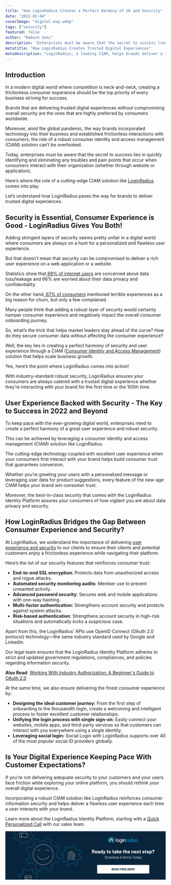 ```yaml
---
title: "How LoginRadius Creates a Perfect Harmony of UX and Security"
date: "2022-02-04"
coverImage: "digital-exp.webp"
tags: ["security"]
featured: false
author: "Rakesh Soni"
description: "Enterprises must be aware that the secret to success lies in quickly identifying and eliminating any troubles and pain points that occur when consumers interact with their organization. A robust CIAM like LoginRadius helps eliminate security and user experience challenges like a breeze."
metatitle: "How LoginRadius Creates Trusted Digital Experiences"
metadescription: "LoginRadius, a leading CIAM, helps brands deliver a flawless and secure user experience through its cutting-edge technology. Read on to know more."
---
```


## Introduction

In a modern digital world where competition is neck-and-neck, creating a frictionless consumer experience should be the top priority of every business striving for success.

Brands that are delivering trusted digital experiences without compromising overall security are the ones that are highly preferred by consumers worldwide. 

Moreover, amid the global pandemic, the way brands incorporated technology into their business and established frictionless interactions with consumers, the role of a robust consumer identity and access management (CIAM) solution can’t be overlooked. 

Today, enterprises must be aware that the secret to success lies in quickly identifying and eliminating any troubles and pain points that occur when consumers interact with their organization (whether through website or application).

Here’s where the role of a cutting-edge CIAM solution like [LoginRadius](https://www.loginradius.com/) comes into play. 

Let’s understand how LoginRadius paves the way for brands to deliver trusted digital experiences. 


## Security is Essential, Consumer Experience is Good - LoginRadius Gives You Both! 

Adding stringent layers of security seems pretty unfair in a digital world where consumers are always on a hunt for a personalized and flawless user experience.

But that doesn’t mean that security can be compromised to deliver a rich user experience on a web application or a website.

Statistics show that[ 69% of internet users](https://www.statista.com/statistics/1172265/biggest-cloud-security-concerns-in-2020/) are concerned about data loss/leakage and 66% are worried about their data privacy and confidentiality.

On the other hand,[ 67% of consumers](https://www.huffpost.com/entry/50-important-customer-exp_b_8295772?ec_carp=6823990201176436044) mentioned terrible experiences as a big reason for churn, but only a few complained. 

Many people think that adding a robust layer of security would certainly hamper consumer experience and negatively impact the overall consumer onboarding journey.

So, what’s the trick that helps market leaders stay ahead of the curve? How do they secure consumer data without affecting the consumer experience?

Well, the key lies in creating a perfect harmony of security and user experience through a CIAM ([Consumer Identity and Access Management](https://www.loginradius.com/blog/identity/customer-identity-and-access-management/)) solution that helps scale business growth.

Yes, here’s the point where LoginRadius comes into action!

With industry-standard robust security, LoginRadius ensures your consumers are always catered with a trusted digital experience whether they’re interacting with your brand for the first time or the 100th time. 


## User Experience Backed with Security - The Key to Success in 2022 and Beyond

To keep pace with the ever-growing digital world, enterprises need to create a perfect harmony of a great user experience and robust security.

This can be achieved by leveraging a consumer identity and access management (CIAM) solution like LoginRadius.

The cutting-edge technology coupled with excellent user experience when your consumers first interact with your brand helps build consumer trust that guarantees conversion.

Whether you’re greeting your users with a personalized message or leveraging user data for product suggestions, every feature of the new-age CIAM helps your brand win consumer trust. 

Moreover, the best-in-class security that comes with the LoginRadius Identity Platform assures your consumers of how vigilant you are about data privacy and security.


## How LoginRadius Bridges the Gap Between Consumer Experience and Security? 

At LoginRadius, we understand the importance of delivering [user experience and security](https://www.loginradius.com/blog/identity/balancing-security-cx/) to our clients to ensure their clients and potential customers enjoy a frictionless experience while navigating their platform. 

Here’s the list of our security features that reinforces consumer trust:



* **End-to-end SSL encryption**: Protects data from unauthorized access and rogue attacks.
* **Automated security monitoring audits**: Member use to prevent unwanted activity. 
* **Advanced password security**: Secures web and mobile applications with one-way hashing. 
* **Multi-factor authentication:** Strengthens account security and protects against system attacks.
* **Risk-based authentication**: Strengthens account security in high-risk situations and automatically kicks a suspicious case. 

Apart from this, the LoginRadius’ APIs use OpenID Connect (OAuth 2.0 protocol) technology—the same industry standard used by Google and LinkedIn. 

Our legal team ensures that the LoginRadius Identity Platform adheres to strict and updated government regulations, compliances, and policies regarding information security. 

**Also Read**: [Working With Industry Authorization: A Beginner's Guide to OAuth 2.0](https://www.loginradius.com/blog/identity/oauth2-0-guide/)

At the same time, we also ensure delivering the finest consumer experience by: 



* **Designing the ideal customer journey:** From the first step of onboarding to the thousandth login, create a welcoming and intelligent process to foster excellent customer relationships.
* **Unifying the login process with single sign-on:** Easily connect your websites, mobile apps, and third-party services so that customers can interact with you everywhere using a single identity.
* **Leveraging social login:** Social Login with LoginRadius supports over 40 of the most popular social ID providers globally.


## Is Your Digital Experience Keeping Pace With Customer Expectations?

If you’re not delivering adequate security to your customers and your users face friction while exploring your online platform, you should rethink your overall digital experience. 

Incorporating a robust CIAM solution like LoginRadius reinforces consumer information security and helps deliver a flawless user experience each time a user interacts with your brand. 

Learn more about the LoginRadius Identity Platform, starting with a [Quick Personalized Call](https://www.loginradius.com/contact-sales/) with our sales team. 



[![book-a-demo-loginradius](../../assets/book-a-demo-loginradius.webp)](https://www.loginradius.com/contact-us?utm_source=blog&utm_medium=web&utm_campaign=loginradius-creates-trusted-digital-experience)